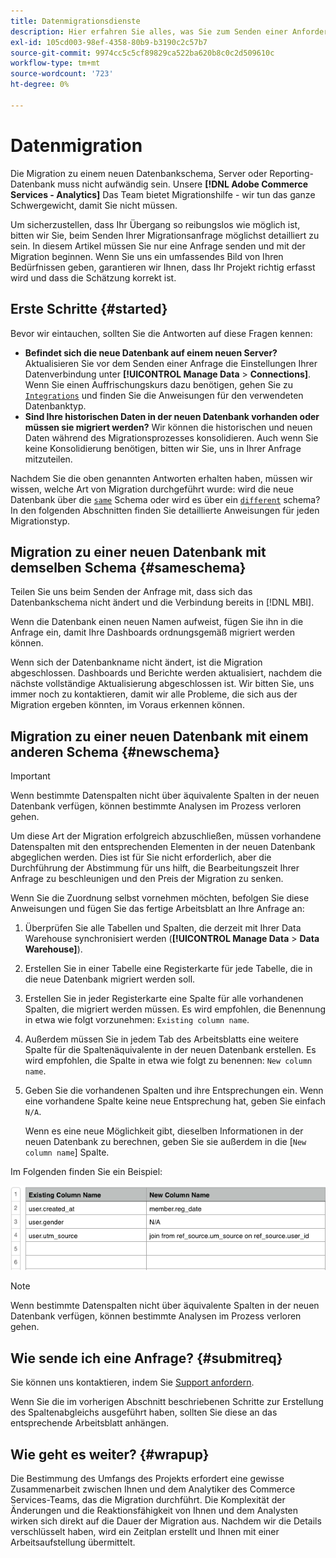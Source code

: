 ```yaml
---
title: Datenmigrationsdienste
description: Hier erfahren Sie alles, was Sie zum Senden einer Anforderung und zum Einstieg in die Migration benötigen.
exl-id: 105cd003-98ef-4358-80b9-b3190c2c57b7
source-git-commit: 9974cc5c5cf89829ca522ba620b8c0c2d509610c
workflow-type: tm+mt
source-wordcount: '723'
ht-degree: 0%

---
```


# Datenmigration

Die Migration zu einem neuen Datenbankschema, Server oder Reporting-Datenbank muss nicht aufwändig sein. Unsere **[!DNL Adobe Commerce Services - Analytics]** Das Team bietet Migrationshilfe - wir tun das ganze Schwergewicht, damit Sie nicht müssen.

Um sicherzustellen, dass Ihr Übergang so reibungslos wie möglich ist, bitten wir Sie, beim Senden Ihrer Migrationsanfrage möglichst detailliert zu sein. In diesem Artikel müssen Sie nur eine Anfrage senden und mit der Migration beginnen. Wenn Sie uns ein umfassendes Bild von Ihren Bedürfnissen geben, garantieren wir Ihnen, dass Ihr Projekt richtig erfasst wird und dass die Schätzung korrekt ist.

## Erste Schritte {#started}

Bevor wir eintauchen, sollten Sie die Antworten auf diese Fragen kennen:

* **Befindet sich die neue Datenbank auf einem neuen Server?** Aktualisieren Sie vor dem Senden einer Anfrage die Einstellungen Ihrer Datenverbindung unter **[!UICONTROL Manage Data** > **Connections]**. Wenn Sie einen Auffrischungskurs dazu benötigen, gehen Sie zu [`Integrations`](../integrations/integrations.md) und finden Sie die Anweisungen für den verwendeten Datenbanktyp.
* **Sind Ihre historischen Daten in der neuen Datenbank vorhanden oder müssen sie migriert werden?** Wir können die historischen und neuen Daten während des Migrationsprozesses konsolidieren. Auch wenn Sie keine Konsolidierung benötigen, bitten wir Sie, uns in Ihrer Anfrage mitzuteilen.

Nachdem Sie die oben genannten Antworten erhalten haben, müssen wir wissen, welche Art von Migration durchgeführt wurde: wird die neue Datenbank über die [`same`](#sameschema) Schema oder wird es über ein [`different`](#newschema) schema? In den folgenden Abschnitten finden Sie detaillierte Anweisungen für jeden Migrationstyp.

## Migration zu einer neuen Datenbank mit demselben Schema {#sameschema}

Teilen Sie uns beim Senden der Anfrage mit, dass sich das Datenbankschema nicht ändert und die Verbindung bereits in [!DNL MBI].

Wenn die Datenbank einen neuen Namen aufweist, fügen Sie ihn in die Anfrage ein, damit Ihre Dashboards ordnungsgemäß migriert werden können.

Wenn sich der Datenbankname nicht ändert, ist die Migration abgeschlossen. Dashboards und Berichte werden aktualisiert, nachdem die nächste vollständige Aktualisierung abgeschlossen ist. Wir bitten Sie, uns immer noch zu kontaktieren, damit wir alle Probleme, die sich aus der Migration ergeben könnten, im Voraus erkennen können.

## Migration zu einer neuen Datenbank mit einem anderen Schema {#newschema}

>[!IMPORTANT]
>
>Wenn bestimmte Datenspalten nicht über äquivalente Spalten in der neuen Datenbank verfügen, können bestimmte Analysen im Prozess verloren gehen.

Um diese Art der Migration erfolgreich abzuschließen, müssen vorhandene Datenspalten mit den entsprechenden Elementen in der neuen Datenbank abgeglichen werden. Dies ist für Sie nicht erforderlich, aber die Durchführung der Abstimmung für uns hilft, die Bearbeitungszeit Ihrer Anfrage zu beschleunigen und den Preis der Migration zu senken.

Wenn Sie die Zuordnung selbst vornehmen möchten, befolgen Sie diese Anweisungen und fügen Sie das fertige Arbeitsblatt an Ihre Anfrage an:

1. Überprüfen Sie alle Tabellen und Spalten, die derzeit mit Ihrer Data Warehouse synchronisiert werden (**[!UICONTROL Manage Data** > **Data Warehouse]**).
1. Erstellen Sie in einer Tabelle eine Registerkarte für jede Tabelle, die in die neue Datenbank migriert werden soll.
1. Erstellen Sie in jeder Registerkarte eine Spalte für alle vorhandenen Spalten, die migriert werden müssen. Es wird empfohlen, die Benennung in etwa wie folgt vorzunehmen: `Existing column name`.
1. Außerdem müssen Sie in jedem Tab des Arbeitsblatts eine weitere Spalte für die Spaltenäquivalente in der neuen Datenbank erstellen. Es wird empfohlen, die Spalte in etwa wie folgt zu benennen: `New column name`.
1. Geben Sie die vorhandenen Spalten und ihre Entsprechungen ein. Wenn eine vorhandene Spalte keine neue Entsprechung hat, geben Sie einfach `N/A`.

   Wenn es eine neue Möglichkeit gibt, dieselben Informationen in der neuen Datenbank zu berechnen, geben Sie sie außerdem in die [`New column name`] Spalte.

Im Folgenden finden Sie ein Beispiel:

![](../../../assets/Migration_Spreadsheet.png)

>[!NOTE]
>
>Wenn bestimmte Datenspalten nicht über äquivalente Spalten in der neuen Datenbank verfügen, können bestimmte Analysen im Prozess verloren gehen.

## Wie sende ich eine Anfrage? {#submitreq}

Sie können uns kontaktieren, indem Sie [Support anfordern](../../../guide-overview.md).

Wenn Sie die im vorherigen Abschnitt beschriebenen Schritte zur Erstellung des Spaltenabgleichs ausgeführt haben, sollten Sie diese an das entsprechende Arbeitsblatt anhängen.

## Wie geht es weiter? {#wrapup}

Die Bestimmung des Umfangs des Projekts erfordert eine gewisse Zusammenarbeit zwischen Ihnen und dem Analytiker des Commerce Services-Teams, das die Migration durchführt. Die Komplexität der Änderungen und die Reaktionsfähigkeit von Ihnen und dem Analysten wirken sich direkt auf die Dauer der Migration aus. Nachdem wir die Details verschlüsselt haben, wird ein Zeitplan erstellt und Ihnen mit einer Arbeitsaufstellung übermittelt.
